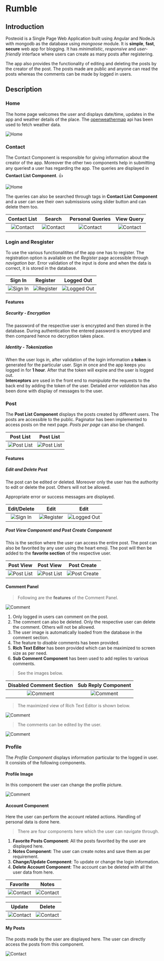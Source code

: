 # Rumble

## Introduction

Posteoid is a Single Page Web Application built using Angular and NodeJs with mongodb as the database using _mongoose_ module. It is **simple**, **fast**, **secure** web app for blogging. It has _minimalistic_, _responsive_ and _user-friendly_ interface where users can create as many posts after registering. 

The app also provides the functionality of editing and deleting the posts by the creator of the post. The posts made are public and anyone can read the posts whereas the comments can be made by logged in users. 

## Description

### Home

The home page welcomes the user and displays date/time, updates in the app and weather details of the place. The [openweathermap](https://openweathermap.org/api) api has been used to fetch weather data.

![Home](./readme_images/home_page.png)

### Contact

The Contact Component is responsible for giving information about the creator of the app. Moreover the other two components help in submitting any queries:exclamation: a user has regarding the app. The queries are displayed in **Contact List Component**. :+1:

![Home](./readme_images/contact_component.png)

The queries can also be searched through tags in **Contact List Component** and a user can see their own submissions using slider button and can delete them too.  

Contact List            |  Search            |  Personal Queries            |  View Query
:-------------------------:|:-------------------------:|:-------------------------:|:-------------------------:
![Contact](./readme_images/contact_list1.png)  |  ![Contact](./readme_images/contact_list2.png)  |  ![Contact](./readme_images/contact_list3.png)  |  ![Contact](./readme_images/contact_list4.png)

### Login and Resgister

To use the various functionalitites of the app one has to register. The registration option is available on the *Register* page accessible through _navigation bar_. Error validation of the input is done and when the data is correct, it is stored in the database.

Sign In           |  Register           |  Logged Out            
:-------------------------:|:-------------------------:|:-------------------------:
![Sign In](./readme_images/sign_in.png)  |  ![Register](./readme_images/register.png)  |  ![Logged Out](./readme_images/log_out.png)

#### Features

##### Security - Encryption

The password of the respective user is encrypted and then stored in the database. During authentication the entered password is encrytped and then compared hence no decryption takes place.

##### Identity - Tokenization

When the user logs in, after validation of the login information a **token** is generated for the particular user. Sign in once and the app keeps you logged in for **1 hour**. After that the token will expire and the user is logged out.  
**Interceptors** are used in the front end to _manipulate_ the requests to the back end by adding the token of the user. Detailed _error validation_ has also been done with display of messages to the user.

### Post

The **Post List Component** displays the posts created by different users. The posts are accessible to the public. Paginator has been implemented to access posts on the next page. _Posts per page_ can also be changed.

Post List          |  Post List                       
:-------------------------:|:-------------------------:
![Post List](./readme_images/post_list1.png)  |  ![Post List](./readme_images/post_list2.png)

#### Features

##### Edit and Delete Post

The post can be edited or deleted. Moreover only the user has the authority to edit or delete the post. Others will not be allowed. 

Appropriate error or success messages are displayed.

Edit/Delete           |  Edit           |  Edit            
:-------------------------:|:-------------------------:|:-------------------------:
![Sign In](./readme_images/edit_delete.png)  |  ![Register](./readme_images/edit1.png)  |  ![Logged Out](./readme_images/edit2.png)

##### Post View Component and Post Create Component

This is the section where the user can access the entire post. The post can also be favorited by any user using the heart emoji. The post will then be added to the **favorite section** of the respective user.

Post View          |  Post View          |  Post Create                       
:-------------------------:|:-------------------------:|:-------------------------:
![Post List](./readme_images/post_view.png)  |  ![Post List](./readme_images/post_view1.png)  |  ![Post Create](./readme_images/new_post.png)

#### Comment Panel 

>Following are the **features** of the Comment Panel.

![Comment](./readme_images/comment_panel.png)

1. Only logged in users can comment on the post.
2. The comment can also be deleted. Only the respective user can delete the comment. Others will not be allowed.
3. The user image is automatically loaded from the database in the comment section.
4. The feature to _disable_ comments has been provided.
5. **Rich Text Editor** has been provided which can be maximized to screen size as per need.
6. **Sub Comment Component** has been used to add replies to various comments.

>See the images below.

Disabled Comment Section         |  Sub Reply Component                      
:-------------------------:|:-------------------------:
![Comment](./readme_images/disabled_comments.png)  |  ![Comment](./readme_images/sub_comment.png)

>The maximized view of Rich Text Editor is shown below.

![Comment](./readme_images/editor.png)

>The comments can be edited by the user.

![Comment](./readme_images/edit_comment.png)

### Profile

The *Profile Component* displays information particular to the logged in user. It consists of the following components.

#### Profile Image

In this component the user can change the profile picture.

![Comment](./readme_images/profile_image.png)

#### Account Component

Here the user can perform the account related actions. Handling of personal data is done here. 

> There are four components here which the user can navigate through.

1. **Favorite Posts Component**: All the posts favorited by the user are displayed here.
2. **Notes Component**: The user can create notes and save them as per requirement. 
3. **Change/Update Component**: To update or change the login information.
4. **Delete Account Component**: The account can be deleted with all the user data from here.

Favorite           |  Notes            
:-------------------------:|:-------------------------:
![Contact](./readme_images/favorite_sec.png)  |  ![Contact](./readme_images/note_sec.png)

Update            |  Delete
|:-------------------------:|:-------------------------:
![Contact](./readme_images/update_sec.png)  |  ![Contact](./readme_images/delete_sec.png)

#### My Posts

The posts made by the user are displayed here. The user can directly access the posts from this component.

![Contact](./readme_images/my_posts.png)